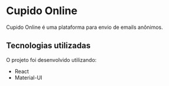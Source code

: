 # Cupido Online

Cupido Online é uma plataforma para envio de emails anônimos.

## Tecnologias utilizadas

O projeto foi desenvolvido utilizando:

- React
- Material-UI
